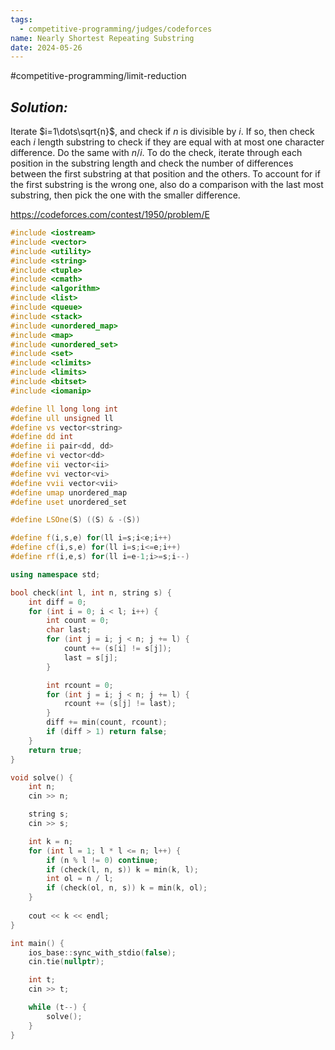 ```yaml
---
tags:
  - competitive-programming/judges/codeforces
name: Nearly Shortest Repeating Substring
date: 2024-05-26
---
```

#competitive-programming/limit-reduction 
## _Solution:_
Iterate $i=1\dots\sqrt{n}$, and check if $n$ is divisible by $i$. If so, then check each $i$ length substring to check if they are equal with at most one character difference. Do the same with $n / i$. To do the check, iterate through each position in the substring length and check the number of differences between the first substring at that position and the others. To account for if the first substring is the wrong one, also do a comparison with the last most substring, then pick the one with the smaller difference.

https://codeforces.com/contest/1950/problem/E
```cpp
#include <iostream>
#include <vector>
#include <utility>
#include <string>
#include <tuple>
#include <cmath>
#include <algorithm>
#include <list>
#include <queue>
#include <stack>
#include <unordered_map>
#include <map>
#include <unordered_set>
#include <set>
#include <climits>
#include <limits>
#include <bitset>
#include <iomanip>

#define ll long long int
#define ull unsigned ll
#define vs vector<string>
#define dd int
#define ii pair<dd, dd>
#define vi vector<dd>
#define vii vector<ii>
#define vvi vector<vi>
#define vvii vector<vii>
#define umap unordered_map
#define uset unordered_set

#define LSOne(S) ((S) & -(S))

#define f(i,s,e) for(ll i=s;i<e;i++)
#define cf(i,s,e) for(ll i=s;i<=e;i++)
#define rf(i,e,s) for(ll i=e-1;i>=s;i--)

using namespace std;

bool check(int l, int n, string s) {
    int diff = 0;
    for (int i = 0; i < l; i++) {
        int count = 0;
        char last;
        for (int j = i; j < n; j += l) {
            count += (s[i] != s[j]);
            last = s[j];
        }

        int rcount = 0;
        for (int j = i; j < n; j += l) { 
            rcount += (s[j] != last);
        }
        diff += min(count, rcount);
        if (diff > 1) return false;
    }
    return true;
}

void solve() {
    int n;
    cin >> n;

    string s;
    cin >> s;

    int k = n;
    for (int l = 1; l * l <= n; l++) {
        if (n % l != 0) continue;
        if (check(l, n, s)) k = min(k, l);
        int ol = n / l;
        if (check(ol, n, s)) k = min(k, ol);
    }
    
    cout << k << endl;
}

int main() {
    ios_base::sync_with_stdio(false);
    cin.tie(nullptr);

    int t;
    cin >> t;

    while (t--) {
        solve();
    }
}
```